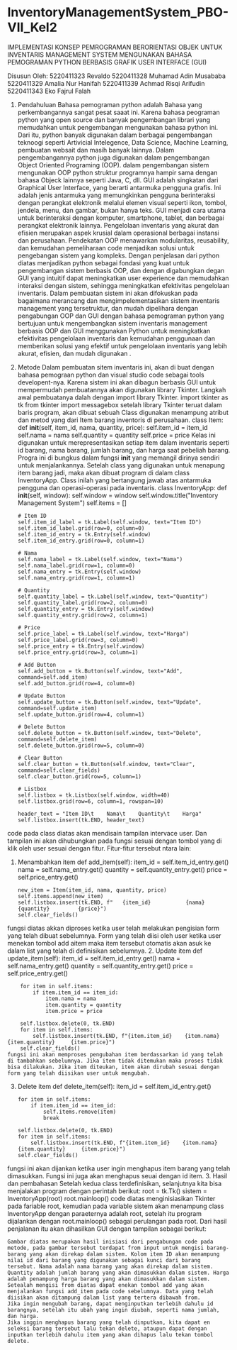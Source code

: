# InventoryManagementSystem_PBO-VII_Kel2

IMPLEMENTASI KONSEP PEMROGRAMAN BERORIENTASI OBJEK UNTUK INVENTARIS MANAGEMENT SYSTEM MENGUNAKAN BAHASA PEMOGRAMAN PYTHON BERBASIS GRAFIK USER INTERFACE (GUI)


 
Disusun Oleh:
5220411323 Revaldo
5220411328 Muhamad Adin Musababa
5220411329 Amalia Nur Hanifah
5220411339 Achmad Risqi Arifudin
5220411343 Eko Fajrul Falah



1.	Pendahuluan
Bahasa pemograman python adalah Bahasa yang perkembangannya sangat pesat saaat ini. Karena bahasa peograman python yang open source dan banyak pengembangan librari yang memudahkan untuk pengembangan mengunakan bahasa python ini. Dari itu, python banyak digunakan dalam berbagai pengembangan teknoogi seperti Artivicial Intelegence, Data Science, Machine Learning, pembuatan websait dan masih banyak lainnya. 
Dalam pengembangannya python juga digunakan dalam pengembangan Object Oriented Programing (OOP). dalam pengembangan sistem mengunakan OOP python struktur programnya hampir sama dengan bahasa Objeck lainnya seperti Java, C, dll. 
GUI adalah singkatan dari Graphical User Interface, yang berarti antarmuka pengguna grafis. Ini adalah jenis antarmuka yang memungkinkan pengguna berinteraksi dengan perangkat elektronik melalui elemen visual seperti ikon, tombol, jendela, menu, dan gambar, bukan hanya teks. GUI menjadi cara utama untuk berinteraksi dengan komputer, smartphone, tablet, dan berbagai perangkat elektronik lainnya. 
Pengelolaan inventaris yang akurat dan efisien merupakan aspek krusial dalam operasional berbagai instansi dan perusahaan. Pendekatan OOP menawarkan modularitas, reusability, dan kemudahan pemeliharaan code menjadikan solusi untuk pengebangan sistem yang kompleks. Dengan penjelasan dari python diatas menjadikan python sebagai fondasi yang kuat untuk pengembangan sistem berbasis OOP, dan dengan digabungkan degan GUI yang intuitif dapat meningkatkan user experience dan memudahkan interaksi dengan sistem, sehingga meningkatkan efektivitas pengelolaan inventaris.
Dalam pembuatan sistem ini akan difokuskan pada bagaimana merancang dan mengimpelementasikan sistem inventaris management yang tersetruktur, dan mudah dipelihara dengan pengabungan OOP dan GUI dengan bahasa pemograman python yang bertujuan untuk mengembangkan sistem inventaris management berbasis OOP dan GUI menggunakan Python untuk meningkatkan efektivitas pengelolaan inventaris dan kemudahan penggunaan dan memberikan solusi yang efektif untuk pengelolaan inventaris yang lebih akurat, efisien, dan mudah digunakan .
2.	Metode
Dalam pembuatan sitem inventaris ini, akan di buat dengan bahasa pemograan python dan visual studio code sebagai tools developent-nya. Karena sistem ini akan dibagun berbasis GUI untuk mempermudah pembuatannya akan digunakan library Tkinter. 
Langkah awal pembuatanya dalah dengan import library Tkinter.
import tkinter as tk
from tkinter import messagebox
setelah library Tkinter teruat dalam baris program, akan dibuat sebuah Class digunakan menampung atribut dan metod yang dari Item barang inventoris di perusahaan. 
class Item:
    def __init__(self, item_id, nama, quantity, price):
        self.item_id = item_id
        self.nama = nama
        self.quantity = quantity
        self.price = price
Kelas ini digunakan untuk merepresentasikan setiap item dalam inventaris seperti id barang, nama barang, jumlah barang, dan harga saat pebeliah barang. Progra ini di bungkus dalam fungsi __init__ yang memangil dirinya sendiri untuk menjalankannya. 
Setelah class yang digunakan untuk menapung item barang jadi, maka akan dibuat program di dalam class InventoryApp. Class inilah yang bertangung jawab atas antarmuka pengguna dan operasi-operasi pada inventaris.
class InventoryApp:
    def __init__(self, window):
        self.window = window
        self.window.title("Inventory Management System")
        self.items = []

        # Item ID
        self.item_id_label = tk.Label(self.window, text="Item ID")
        self.item_id_label.grid(row=0, column=0)
        self.item_id_entry = tk.Entry(self.window)
        self.item_id_entry.grid(row=0, column=1)

        # Nama
        self.nama_label = tk.Label(self.window, text="Nama")
        self.nama_label.grid(row=1, column=0)
        self.nama_entry = tk.Entry(self.window)
        self.nama_entry.grid(row=1, column=1)

        # Quantity
        self.quantity_label = tk.Label(self.window, text="Quantity")
        self.quantity_label.grid(row=2, column=0)
        self.quantity_entry = tk.Entry(self.window)
        self.quantity_entry.grid(row=2, column=1)

        # Price
        self.price_label = tk.Label(self.window, text="Harga")
        self.price_label.grid(row=3, column=0)
        self.price_entry = tk.Entry(self.window)
        self.price_entry.grid(row=3, column=1)

        # Add Button
        self.add_button = tk.Button(self.window, text="Add",     command=self.add_item)
        self.add_button.grid(row=4, column=0)

        # Update Button
        self.update_button = tk.Button(self.window, text="Update", command=self.update_item)
        self.update_button.grid(row=4, column=1)

        # Delete Button
        self.delete_button = tk.Button(self.window, text="Delete", command=self.delete_item)
        self.delete_button.grid(row=5, column=0)

        # Clear Button
        self.clear_button = tk.Button(self.window, text="Clear", command=self.clear_fields)
        self.clear_button.grid(row=5, column=1)

        # Listbox
        self.listbox = tk.Listbox(self.window, width=40)
        self.listbox.grid(row=6, column=1, rowspan=10)

        header_text = "Item ID\t    Nama\t    Quantity\t    Harga"  
        self.listbox.insert(tk.END, header_text)   
code pada class diatas akan mendisain tampilan intervace user. Dan tampilan ini akan dihubungkan pada fungsi sesuai dengan tombol yang di klik oleh user sesuai dengan fitur. Fitur-fitur tersebut ntara lain:
1.	Menambahkan item 
    def add_item(self):
        item_id = self.item_id_entry.get()
        nama = self.nama_entry.get()
        quantity = self.quantity_entry.get()
        price = self.price_entry.get()

        new_item = Item(item_id, nama, quantity, price)
        self.items.append(new_item)
        self.listbox.insert(tk.END, f"   {item_id}           {nama}          {quantity}         {price}")
        self.clear_fields()

fungsi diatas akkan diproses ketika user telah melakukan pengisian form yang telah dibuat sebelumnya. Form yang telah diisi oleh user ketika user menekan tombol add aitem maka item tersebut otomatis akan asuk ke dalam list yang telah di definisikan sebelumnya. 
2.	Update item
    def update_item(self):
        item_id = self.item_id_entry.get()
        nama = self.nama_entry.get()
        quantity = self.quantity_entry.get()
        price = self.price_entry.get()

        for item in self.items:
            if item.item_id == item_id:
                item.nama = nama
                item.quantity = quantity
                item.price = price

        self.listbox.delete(0, tk.END)
        for item in self.items:
            self.listbox.insert(tk.END, f"{item.item_id}    {item.nama}     {item.quantity}     {item.price}")
        self.clear_fields()
	fungsi ini akan memproses pengubahan item berdassarkan id yang telah di tambahkan sebelumnya. Jika item tidak ditemukan maka proses tidak bisa dilakukan. Jika item diteukan, item akan dirubah sesuai dengan form yang telah diisikan user untuk mengubah.
3.	Delete item
    def delete_item(self):
        item_id = self.item_id_entry.get()

        for item in self.items:
            if item.item_id == item_id:
                self.items.remove(item)
                break

        self.listbox.delete(0, tk.END)
        for item in self.items:
            self.listbox.insert(tk.END, f"{item.item_id}    {item.nama}     {item.quantity}     {item.price}")
        self.clear_fields()
fungsi ini akan dijankan ketika user ingin menghapus item barang yang telah dimasukkan. Fungsi ini juga akan menghapus seuai dengan id item.
3.	Hasil dan pembahasan
Setelah kedua class terdefinisikan, selanjutnya kita bisa menjalakan program dengan perintah berikut:
root = tk.Tk()
sistem = InventoryApp(root)
root.mainloop()
code diatas menginisiasikan Tkinter pada fariable root, kemudian pada variable sistem akan menampung class InventoryApp dengan paraeternya adalah root, setelah itu program dijalankan dengan root.mainloop() sebagai perulangan pada root.
	Dari hasil penjalanan itu akan dihasilkan GUI dengan tampilan sebagai berikut:
 
	
	Gambar diatas merupakan hasil inisiasi dari pengabungan code pada metode, pada gambar tersebut terdapat from input untuk mengisi barang-barang yang akan direkap dalam sistem. Kolom item ID akan menampung nilai id dari barang yang digunakan sebagai kunci dari barang tersebut. Nama adalah nama barang yang akan direkap dalam sistem. Quantity adalah jumlah barang yang akan dimasukkan dalam sistem. Harga adalah penampung harga barang yang akan dimasukkan dalam sistem.
	Setealah mengisi from diatas dapat enekan tombol add yang akan menjalankan fungsi add_item pada code sebelumnya. Data yang telah diisikan akan ditampung dalam list yang tertera dibawah from. 
	Jika ingin mengubah barang, dapat menginputkan terlebih dahulu id barangnya, setelah itu ubah yang ingin diubah, seperti nama jumlah, dan harga.
	Jika inggin menghapus barang yang telah dinputkan, kita dapat en seleksi barang tersebut lalu tekan delete, ataupun dapat dengan inputkan terlebih dahulu item yang akan dihapus lalu tekan tombol delete.
